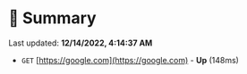 # 📖 Summary
Last updated: **12/14/2022, 4:14:37 AM**

- `GET` [https://google.com](https://google.com) - **Up** (148ms)
